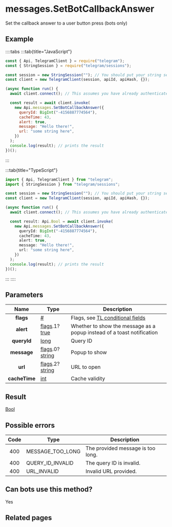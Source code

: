 # messages.SetBotCallbackAnswer

Set the callback answer to a user button press (bots only)

## Example

::::tabs
:::tab{title="JavaScript"}

```js
const { Api, TelegramClient } = require("telegram");
const { StringSession } = require("telegram/sessions");

const session = new StringSession(""); // You should put your string session here
const client = new TelegramClient(session, apiId, apiHash, {});

(async function run() {
  await client.connect(); // This assumes you have already authenticated with .start()

  const result = await client.invoke(
    new Api.messages.SetBotCallbackAnswer({
      queryId: BigInt("-4156887774564"),
      cacheTime: 43,
      alert: true,
      message: "Hello there!",
      url: "some string here",
    })
  );
  console.log(result); // prints the result
})();
```

:::

:::tab{title="TypeScript"}

```ts
import { Api, TelegramClient } from "telegram";
import { StringSession } from "telegram/sessions";

const session = new StringSession(""); // You should put your string session here
const client = new TelegramClient(session, apiId, apiHash, {});

(async function run() {
  await client.connect(); // This assumes you have already authenticated with .start()

  const result: Api.Bool = await client.invoke(
    new Api.messages.SetBotCallbackAnswer({
      queryId: BigInt("-4156887774564"),
      cacheTime: 43,
      alert: true,
      message: "Hello there!",
      url: "some string here",
    })
  );
  console.log(result); // prints the result
})();
```

:::
::::

## Parameters

|     Name      | Type                                                                                                                              | Description                                                                                             |
| :-----------: | --------------------------------------------------------------------------------------------------------------------------------- | ------------------------------------------------------------------------------------------------------- |
|   **flags**   | [#](https://core.telegram.org/type/%23)                                                                                           | Flags, see [TL conditional fields](https://core.telegram.org/mtproto/TL-combinators#conditional-fields) |
|   **alert**   | [flags](https://core.telegram.org/mtproto/TL-combinators#conditional-fields).1?[true](https://core.telegram.org/constructor/true) | Whether to show the message as a popup instead of a toast notification                                  |
|  **queryId**  | [long](https://core.telegram.org/type/long)                                                                                       | Query ID                                                                                                |
|  **message**  | [flags](https://core.telegram.org/mtproto/TL-combinators#conditional-fields).0?[string](https://core.telegram.org/type/string)    | Popup to show                                                                                           |
|    **url**    | [flags](https://core.telegram.org/mtproto/TL-combinators#conditional-fields).2?[string](https://core.telegram.org/type/string)    | URL to open                                                                                             |
| **cacheTime** | [int](https://core.telegram.org/type/int)                                                                                         | Cache validity                                                                                          |

## Result

[Bool](https://core.telegram.org/type/Bool)

## Possible errors

| Code | Type             | Description                       |
| :--: | ---------------- | --------------------------------- |
| 400  | MESSAGE_TOO_LONG | The provided message is too long. |
| 400  | QUERY_ID_INVALID | The query ID is invalid.          |
| 400  | URL_INVALID      | Invalid URL provided.             |

## Can bots use this method?

Yes

## Related pages
